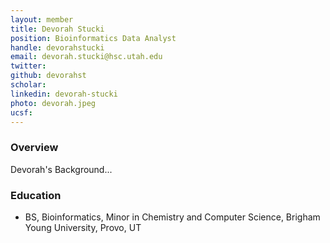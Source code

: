 ```yaml
---
layout: member
title: Devorah Stucki
position: Bioinformatics Data Analyst
handle: devorahstucki
email: devorah.stucki@hsc.utah.edu
twitter:
github: devorahst
scholar: 
linkedin: devorah-stucki
photo: devorah.jpeg
ucsf:
---
```


### Overview
Devorah's Background...


### Education
- BS, Bioinformatics, Minor in Chemistry and Computer Science, Brigham Young University, Provo, UT
